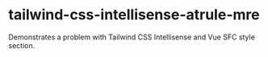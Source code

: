 # tailwind-css-intellisense-atrule-mre
Demonstrates a problem with Tailwind CSS Intellisense and Vue SFC style section.

